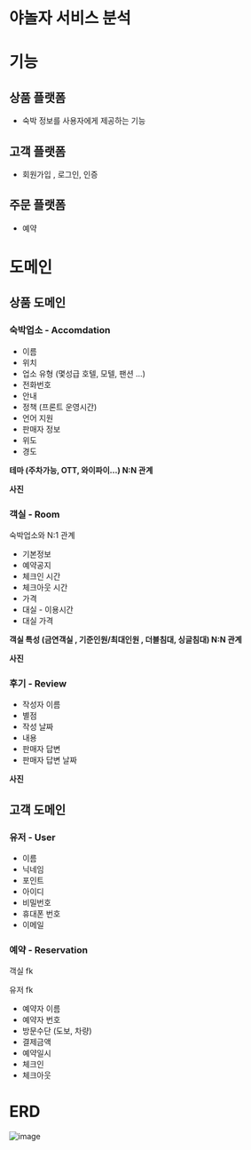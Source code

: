 # 야놀자 서비스 분석

# 기능

## 상품 플랫폼

- 숙박 정보를 사용자에게 제공하는 기능

## 고객 플랫폼

- 회원가입 , 로그인, 인증

## 주문 플랫폼

- 예약

# 도메인

## 상품 도메인

### 숙박업소 - Accomdation

- 이름
- 위치
- 업소 유형 (몇성급 호텔, 모텔, 팬션 …)
- 전화번호
- 안내
- 정책 (프론트 운영시간)
- 언어 지원
- 판매자 정보
- 위도
- 경도

**테마 (주차가능, OTT, 와이파이…) N:N 관계**

**사진**

### 객실 - Room

숙박업소와 N:1 관계

- 기본정보
- 예약공지
- 체크인 시간
- 체크아웃 시간
- 가격
- 대실 - 이용시간
- 대실 가격

**객실 특성 (금연객실 , 기준인원/최대인원 , 더블침대, 싱글침대) N:N 관계**

**사진**

### 후기 - Review

- 작성자 이름
- 별점
- 작성 날짜
- 내용
- 판매자 답변
- 판매자 답변 날짜

**사진**

## 고객 도메인

### 유저 - User

- 이름
- 닉네임
- 포인트
- 아이디
- 비밀번호
- 휴대폰 번호
- 이메일

### 예약 - Reservation

객실 fk

유저 fk

- 예약자 이름
- 예약자 번호
- 방문수단 (도보, 차량)
- 결제금액
- 예약일시
- 체크인
- 체크아웃

# ERD
![image](https://user-images.githubusercontent.com/91578199/227523048-03ee1175-36a5-4853-9bea-3c84ea2dd801.png)


